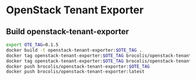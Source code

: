 # OpenStack Tenant Exporter

## Build openstack-tenant-exporter

``` bash
export OTE_TAG=0.1.5
docker build -t openstack-tenant-exporter:$OTE_TAG .
docker tag openstack-tenant-exporter:$OTE_TAG brocolis/openstack-tenant-exporter:$OTE_TAG
docker tag openstack-tenant-exporter:$OTE_TAG brocolis/openstack-tenant-exporter:latest
docker push brocolis/openstack-tenant-exporter:$OTE_TAG
docker push brocolis/openstack-tenant-exporter:latest
```
